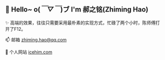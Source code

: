 ## 👋 Hello~ o(*￣▽￣*)ブ I'm 郝之铭(Zhiming Hao)

✨ 高端的效果，往往只需要采用最朴素的实现方式，忙碌了两个小时，陈师傅打开了F12。

📫 邮箱 zhiming.hao@qq.com

🔗 个人网站 [icehim.com](https://www.icehim.com/)
